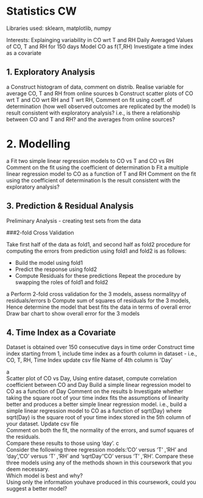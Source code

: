 # Statistics CW
Libraries used: sklearn, matplotlib, numpy

Interests: Explainging variability in CO wrt T and RH
Daily Averaged Values of CO, T and RH for 150 days
Model CO as f(T,RH)
Investigate a time index as a covariate


## 1. Exploratory Analysis
a
Construct histogram of data, comment on distrib.
Realise variable for average CO, T and RH from online sources
b
Construct scatter plots of CO wrt T and CO wrt RH and T wrt RH, Comment on fit using coeff. of determination (how well observed outcomes are replicated by the model)
Is result consistent with exploratory analysis? i.e., is there a relationship between CO and T and RH? and the averages from online sources?

# 2. Modelling
a
Fit two simple linear regression models to CO vs T and CO vs RH
Comment on the fit using the coefficient of determination
b
Fit a multiple linear regression model to CO as a function of T and RH
Comment on the fit using the coefficient of determination
Is the result consistent with the exploratory analysis?

## 3. Prediction & Residual Analysis
Preliminary Analysis - creating test sets from the data

###2-fold Cross Validation

Take first half of the data as fold1, and second half as fold2
procedure for computing the errors from prediction using fold1 and fold2 is as follows:
- Build the model using fold1
- Predict the response using fold2
- Compute Residuals for these predictions
Repeat the procedure by swapping the roles of fold1 and fold2

a
Perform 2-fold cross validation for the 3 models, assess normalityy of residuals/errors
b
Compute sum of squares of residuals for the 3 models,
Hence determine the model that best fits the data in terms of overall error
Draw bar chart to show overall error for the 3 models

## 4. Time Index as a Covariate

Dataset is obtained over 150 consecutive days in time order
Construct time index starting frrom 1, 
include time index as a fourth column in dataset - i.e., CO, T, RH, Time Index update csv file
Name of 4th column is 'Day'

a   
Scatter plot of CO vs Day,
Using entire dataset, compute correlation coefficient between CO and Day
Build a simple linear regression model to CO as a function of Day
Comment on the results
b
Investigate whether taking the square root of your time index fits the assumptions
of linearity better and produces a better simple linear regression model.
i.e., build a simple linear regression model to CO as a function of sqrt(Day)
where sqrt(Day) is the square root of your time index stored in the 5th column of your dataset. 
Update csv file   
Comment on both the fit, the normality of the errors, and sumof squares of the residuals.  
Compare these results to those using ‘day’.
c  
Consider the following three regression models:’CO’ versus ‘T’ ,‘RH’ and ‘day’,’CO’ versus ‘T’ ,‘RH’ and ‘sqrtDay’’CO’ versus ‘T’ ,‘RH’.
Compare these three models using any of the methods shown in this coursework that you deem necessary.  
Which model is best and why?  
Using only the information youhave produced in this coursework, could you suggest a better model?

